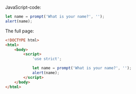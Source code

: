 JavaScript-code:

```js demo run
let name = prompt('What is your name?', '');
alert(name);
```

The full page:

```html
<!DOCTYPE html>
<html>
    <body>
        <script>
            'use strict';

            let name = prompt('What is your name?', '');
            alert(name);
        </script>
    </body>
</html>
```

